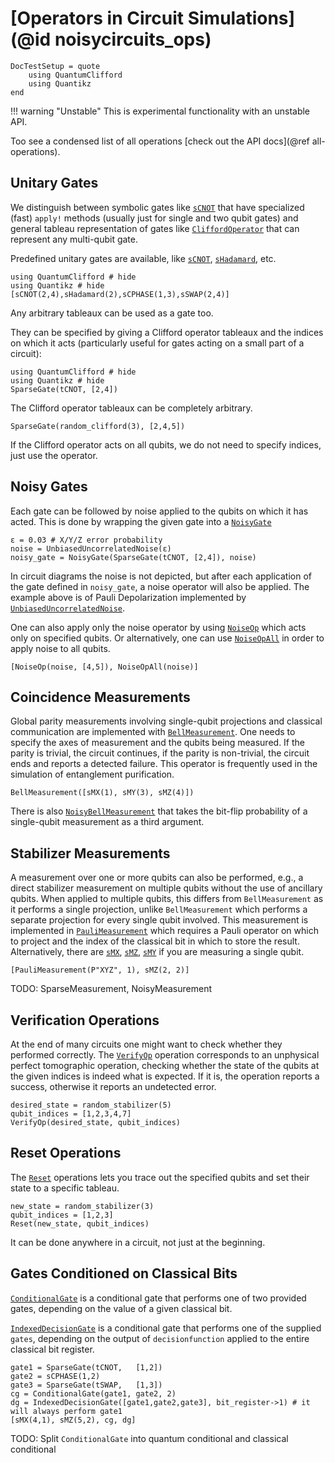 # [Operators in Circuit Simulations](@id noisycircuits_ops)

```@meta
DocTestSetup = quote
    using QuantumClifford
    using Quantikz
end
```

!!! warning "Unstable"
    This is experimental functionality with an unstable API.

Too see a condensed list of all operations [check out the API docs](@ref all-operations).

## Unitary Gates

We distinguish between symbolic gates like [`sCNOT`](@ref) that have specialized (fast) `apply!` methods (usually just for single and two qubit gates) and general tableau representation of gates like [`CliffordOperator`](@ref) that can represent any multi-qubit gate.

Predefined unitary gates are available, like [`sCNOT`](@ref), [`sHadamard`](@ref), etc.

```@example 1
using QuantumClifford # hide
using Quantikz # hide
[sCNOT(2,4),sHadamard(2),sCPHASE(1,3),sSWAP(2,4)]
```

Any arbitrary tableaux can be used as a gate too.

They can be specified by giving a Clifford operator tableaux and the indices on which it acts
(particularly useful for gates acting on a small part of a circuit):

```@example 1
using QuantumClifford # hide
using Quantikz # hide
SparseGate(tCNOT, [2,4])
```

The Clifford operator tableaux can be completely arbitrary.
```@example 1
SparseGate(random_clifford(3), [2,4,5])
```

If the Clifford operator acts on all qubits, we do not need to specify indices, just use the operator.

## Noisy Gates

Each gate can be followed by noise applied to the qubits on which it has acted.
This is done by wrapping the given gate into a [`NoisyGate`](@ref)

```@example 1
ε = 0.03 # X/Y/Z error probability
noise = UnbiasedUncorrelatedNoise(ε)
noisy_gate = NoisyGate(SparseGate(tCNOT, [2,4]), noise)
```

In circuit diagrams the noise is not depicted, but after each application of the gate defined in `noisy_gate`, a noise operator will also be applied. The example above is of Pauli Depolarization implemented by [`UnbiasedUncorrelatedNoise`](@ref).

One can also apply only the noise operator by using [`NoiseOp`](@ref) which acts only on specified qubits. Or alternatively, one can use [`NoiseOpAll`](@ref) in order to apply noise to all qubits.

```@example 1
[NoiseOp(noise, [4,5]), NoiseOpAll(noise)]
```

## Coincidence Measurements

Global parity measurements involving single-qubit projections and classical communication are implemented with [`BellMeasurement`](@ref). One needs to specify the axes of measurement and the qubits being measured. If the parity is trivial, the circuit continues, if the parity is non-trivial, the circuit ends and reports a detected failure.
This operator is frequently used in the simulation of entanglement purification.

```@example 1
BellMeasurement([sMX(1), sMY(3), sMZ(4)])
```

There is also [`NoisyBellMeasurement`](@ref) that takes the bit-flip probability of a single-qubit measurement as a third argument.

## Stabilizer Measurements

A measurement over one or more qubits can also be performed, e.g., a direct stabilizer measurement on multiple qubits without the use of ancillary qubits. When applied to multiple qubits, this differs from `BellMeasurement` as it performs a single projection, unlike `BellMeasurement` which performs a separate projection for every single qubit involved. This measurement is implemented in [`PauliMeasurement`](@ref) which requires a Pauli operator on which to project and the index of the classical bit in which to store the result. Alternatively, there are [`sMX`](@ref), [`sMZ`](@ref), [`sMY`](@ref) if you are measuring a single qubit.

```@example 1
[PauliMeasurement(P"XYZ", 1), sMZ(2, 2)]
```

TODO: SparseMeasurement, NoisyMeasurement

## Verification Operations

At the end of many circuits one might want to check whether they performed correctly. The [`VerifyOp`](@ref) operation corresponds to an unphysical perfect tomographic operation, checking whether the state of the qubits at the given indices is indeed what is expected. If it is, the operation reports a success, otherwise it reports an undetected error.

```@example 1
desired_state = random_stabilizer(5)
qubit_indices = [1,2,3,4,7]
VerifyOp(desired_state, qubit_indices)
```

## Reset Operations

The [`Reset`](@ref) operations lets you trace out the specified qubits and set their state to a specific tableau.

```@example 1
new_state = random_stabilizer(3)
qubit_indices = [1,2,3]
Reset(new_state, qubit_indices)
```

It can be done anywhere in a circuit, not just at the beginning.

## Gates Conditioned on Classical Bits


[`ConditionalGate`](@ref) is a conditional gate that performs one of two provided gates, depending on the value of a given classical bit.

[`IndexedDecisionGate`](@ref) is a conditional gate that performs one of the supplied `gates`, depending on the output of `decisionfunction` applied to the entire classical bit register.

```@example 1
gate1 = SparseGate(tCNOT,   [1,2])
gate2 = sCPHASE(1,2)
gate3 = SparseGate(tSWAP,   [1,3])
cg = ConditionalGate(gate1, gate2, 2)
dg = IndexedDecisionGate([gate1,gate2,gate3], bit_register->1) # it will always perform gate1
[sMX(4,1), sMZ(5,2), cg, dg]
```

TODO: Split `ConditionalGate` into quantum conditional and classical conditional
